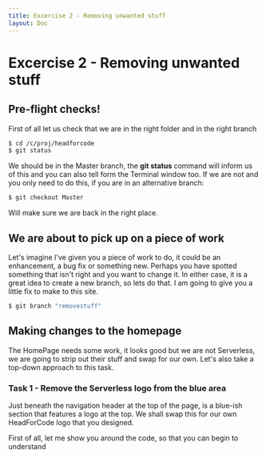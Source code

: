 ```yaml
---
title: Excercise 2 - Removing unwanted stuff
layout: Doc
---
```


# Excercise 2 - Removing unwanted stuff

## Pre-flight checks!

First of all let us check that we are in the right folder and in the right branch

```bash
$ cd /c/proj/headforcode
$ git status
```

We should be in the Master branch, the **git status** command will inform us of this and you can also tell form the Terminal window too. If we are not and you only need to do this, if you are in an alternative branch:

```bash
$ git checkout Master
```

Will make sure we are back in the right place.

## We are about to pick up on a piece of work

Let's imagine I've given you a piece of work to do, it could be an enhancement, a bug fix or something new. Perhaps you have spotted something that isn't right and you want to change it. In either case, it is a great idea to create a new branch, so lets do that. I am going to give you a little fix to make to this site.

```bash
$ git branch "removestuff"
```

## Making changes to the homepage

The HomePage needs some work, it looks good but we are not Serverless, we are going to strip out their stuff and swap for our own. Let's also take a top-down approach to this task.

### Task 1 - Remove the Serverless logo from the blue area

Just beneath the navigation header at the top of the page, is a blue-ish section that features a logo at the top. We shall swap this for our own HeadForCode logo that you designed. 

First of all, let me show you around the code, so that you can begin to understand